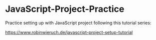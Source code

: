 # JavaScript-Project-Practice
Practice setting up with JavaScript project following this tutorial series: 

https://www.robinwieruch.de/javascript-project-setup-tutorial
